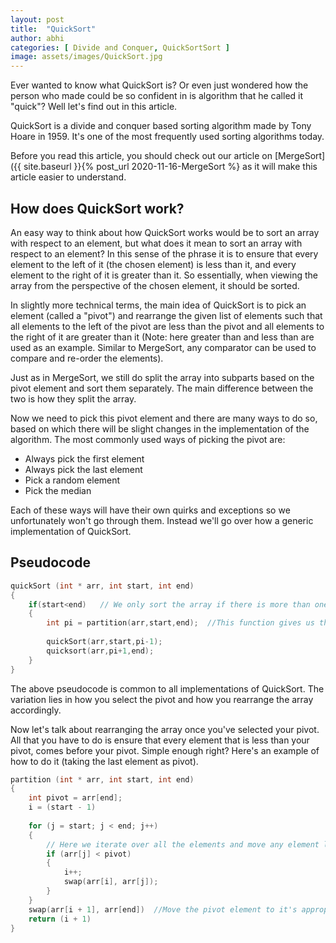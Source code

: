 ```yaml
---
layout: post
title:  "QuickSort"
author: abhi
categories: [ Divide and Conquer, QuickSortSort ]
image: assets/images/QuickSort.jpg
---
```


Ever wanted to know what QuickSort is? Or even just wondered how the person who made could be so confident in is algorithm that he called it "quick"? Well let's find out in this article.

QuickSort is a divide and conquer based sorting algorithm made by Tony Hoare in 1959. It's one of the most frequently used sorting algorithms today.

Before you read this article, you should check out our article on [MergeSort]({{ site.baseurl }}{% post_url 2020-11-16-MergeSort %} as it will make this article easier to understand.

## How does QuickSort work?

An easy way to think about how QuickSort works would be to sort an array with respect to an element, but what does it mean to sort an array with respect to an element? In this sense of the phrase it is to ensure that every element to the left of it (the chosen element) is less than it, and every element to the right of it is greater than it. So essentially, when viewing the array from the perspective of the chosen element, it should be sorted.

In slightly more technical terms, the main idea of QuickSort is to pick an element (called a "pivot") and rearrange the given list of elements such that all elements to the left of the pivot are less than the pivot and all elements to the right of it are greater than it (Note: here greater than and less than are used as an example. Similar to MergeSort, any comparator can be used to compare and re-order the elements).

Just as in MergeSort, we still do split the array into subparts based on the pivot element and sort them separately. The main difference between the two is how they split the array.

Now we need to pick this pivot element and there are many ways to do so, based on which there will be slight changes in the implementation of the algorithm. The most commonly used ways of picking the pivot are:

- Always pick the first element
- Always pick the last element
- Pick a random element
- Pick the median

Each of these ways will have their own quirks and exceptions so we unfortunately won't go through them. Instead we'll go over how a generic implementation of QuickSort.

## Pseudocode

``` c++
quickSort (int * arr, int start, int end)
{
    if(start<end)	// We only sort the array if there is more than one element.
    {
        int pi = partition(arr,start,end);	//This function gives us the partitioning index and is the main variation betwwen different implementations of QuickSort
        
        quickSort(arr,start,pi-1);
        quicksort(arr,pi+1,end);
    }
}
```

The above pseudocode is common to all implementations of QuickSort. The variation lies in how you select the pivot and how you rearrange the array accordingly.

Now let's talk about rearranging the array once you've selected your pivot. All that you have to do is ensure that every element that is less than your pivot, comes before your pivot. Simple enough right? Here's an example of how to do it (taking the last element as pivot).

``` c++
partition (int * arr, int start, int end)
{
    int pivot = arr[end];  
    i = (start - 1)
        
    for (j = start; j < end; j++)
    {
        // Here we iterate over all the elements and move any element less than the pivot to the start of the array.
        if (arr[j] < pivot)
        {
            i++;
            swap(arr[i], arr[j]);
        }
    }
    swap(arr[i + 1], arr[end])	//Move the pivot element to it's appropriate location
    return (i + 1)
}
```